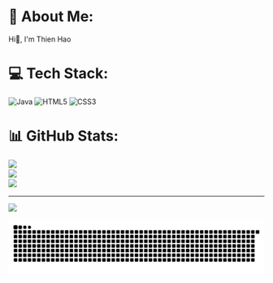 # 💫 About Me:
Hi👋,  I'm Thien Hao


# 💻 Tech Stack:
![Java](https://img.shields.io/badge/java-%23ED8B00.svg?style=for-the-badge&logo=openjdk&logoColor=white) ![HTML5](https://img.shields.io/badge/html5-%23E34F26.svg?style=for-the-badge&logo=html5&logoColor=white) ![CSS3](https://img.shields.io/badge/css3-%231572B6.svg?style=for-the-badge&logo=css3&logoColor=white)
# 📊 GitHub Stats:
![](https://github-readme-stats.vercel.app/api?username=thienhao05&theme=dark&hide_border=false&include_all_commits=true&count_private=true)<br/>
![](https://nirzak-streak-stats.vercel.app/?user=thienhao05&theme=dark&hide_border=false)<br/>
![](https://github-readme-stats.vercel.app/api/top-langs/?username=thienhao05&theme=dark&hide_border=false&include_all_commits=true&count_private=true&layout=compact)

---
[![](https://visitcount.itsvg.in/api?id=thienhao05&icon=0&color=0)](https://visitcount.itsvg.in)

<!-- Proudly created with GPRM ( https://gprm.itsvg.in ) -->


<picture>
  <source media="(prefers-color-scheme: dark)" srcset="https://raw.githubusercontent.com/thienhao05/thienhao05/output/github-contribution-grid-snake-dark.svg">
  <source media="(prefers-color-scheme: light)" srcset="https://raw.githubusercontent.com/thienhao05/thienhao05/output/github-contribution-grid-snake.svg">
  <img alt="github contribution grid snake animation" src="https://raw.githubusercontent.com/thienhao05/thienhao05/output/github-contribution-grid-snake.svg">
</picture>


